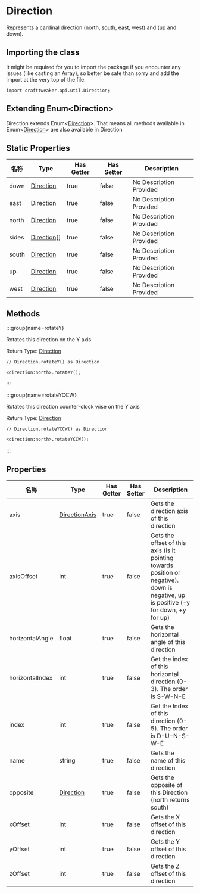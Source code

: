 # Direction

Represents a cardinal direction (north, south, east, west) and (up and down).

## Importing the class

It might be required for you to import the package if you encounter any issues (like casting an Array), so better be safe than sorry and add the import at the very top of the file.
```zenscript
import crafttweaker.api.util.Direction;
```


## Extending Enum&lt;Direction&gt;

Direction extends Enum&lt;[Direction](/vanilla/api/util/Direction)&gt;. That means all methods available in Enum&lt;[Direction](/vanilla/api/util/Direction)&gt; are also available in Direction

## Static Properties

| 名称    | Type                                       | Has Getter | Has Setter | Description             |
| ----- | ------------------------------------------ | ---------- | ---------- | ----------------------- |
| down  | [Direction](/vanilla/api/util/Direction)   | true       | false      | No Description Provided |
| east  | [Direction](/vanilla/api/util/Direction)   | true       | false      | No Description Provided |
| north | [Direction](/vanilla/api/util/Direction)   | true       | false      | No Description Provided |
| sides | [Direction](/vanilla/api/util/Direction)[] | true       | false      | No Description Provided |
| south | [Direction](/vanilla/api/util/Direction)   | true       | false      | No Description Provided |
| up    | [Direction](/vanilla/api/util/Direction)   | true       | false      | No Description Provided |
| west  | [Direction](/vanilla/api/util/Direction)   | true       | false      | No Description Provided |

## Methods

:::group{name=rotateY}

Rotates this direction on the Y axis

Return Type: [Direction](/vanilla/api/util/Direction)

```zenscript
// Direction.rotateY() as Direction

<direction:north>.rotateY();
```

:::

:::group{name=rotateYCCW}

Rotates this direction counter-clock wise on the Y axis

Return Type: [Direction](/vanilla/api/util/Direction)

```zenscript
// Direction.rotateYCCW() as Direction

<direction:north>.rotateYCCW();
```

:::


## Properties

| 名称              | Type                                             | Has Getter | Has Setter | Description                                                                                                                           |
| --------------- | ------------------------------------------------ | ---------- | ---------- | ------------------------------------------------------------------------------------------------------------------------------------- |
| axis            | [DirectionAxis](/vanilla/api/util/DirectionAxis) | true       | false      | Gets the direction axis of this direction                                                                                             |
| axisOffset      | int                                              | true       | false      | Gets the offset of this axis (is it pointing towards position or negative). down is negative, up is positive (-y for down, +y for up) |
| horizontalAngle | float                                            | true       | false      | Gets the horizontal angle of this direction                                                                                           |
| horizontalIndex | int                                              | true       | false      | Get the index of this horizontal direction (0-3). The order is S-W-N-E                                                                |
| index           | int                                              | true       | false      | Get the Index of this direction (0-5). The order is D-U-N-S-W-E                                                                       |
| name            | string                                           | true       | false      | Gets the name of this direction                                                                                                       |
| opposite        | [Direction](/vanilla/api/util/Direction)         | true       | false      | Gets the opposite of this Direction (north returns south)                                                                             |
| xOffset         | int                                              | true       | false      | Gets the X offset of this direction                                                                                                   |
| yOffset         | int                                              | true       | false      | Gets the Y offset of this direction                                                                                                   |
| zOffset         | int                                              | true       | false      | Gets the Z offset of this direction                                                                                                   |

